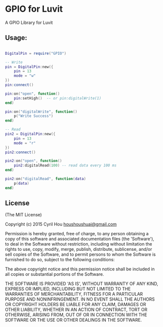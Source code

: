 # GPIO for Luvit

A GPIO Library for Luvit 

## Usage:

```lua

DigitalPin = require("GPIO")

-- Write 
pin = DigitalPin:new({
	pin = 13
	mode = "w"
})
pin:connect()

pin:on("open", function()
	pin:setHigh()  -- or pin:digitalWrite(1)
end)

pin:on("digitalWrite", function()
	p("Write Success")
end)

-- Read
pin2 = DigitalPin:new({
	pin = 13
	mode = "r"
})
pin2:connect()

pin2:on("open", function()
	pin2:digitalRead(100) -- read data every 100 ms
end)

pin2:on("digitalRead", function(data)
	p(data)
end)

```

## License

(The MIT License)

Copyright (c) 2015 Cyril Hou <houshoushuai@gmail.com>

Permission is hereby granted, free of charge, to any person obtaining a copy of this software and associated documentation files (the 'Software'), to deal in the Software without restriction, including without limitation the rights to use, copy, modify, merge, publish, distribute, sublicense, and/or sell copies of the Software, and to permit persons to whom the Software is furnished to do so, subject to the following conditions:

The above copyright notice and this permission notice shall be included in all copies or substantial portions of the Software.

THE SOFTWARE IS PROVIDED 'AS IS', WITHOUT WARRANTY OF ANY KIND, EXPRESS OR IMPLIED, INCLUDING BUT NOT LIMITED TO THE WARRANTIES OF MERCHANTABILITY, FITNESS FOR A PARTICULAR PURPOSE AND NONINFRINGEMENT. IN NO EVENT SHALL THE AUTHORS OR COPYRIGHT HOLDERS BE LIABLE FOR ANY CLAIM, DAMAGES OR OTHER LIABILITY, WHETHER IN AN ACTION OF CONTRACT, TORT OR OTHERWISE, ARISING FROM, OUT OF OR IN CONNECTION WITH THE SOFTWARE OR THE USE OR OTHER DEALINGS IN THE SOFTWARE.
